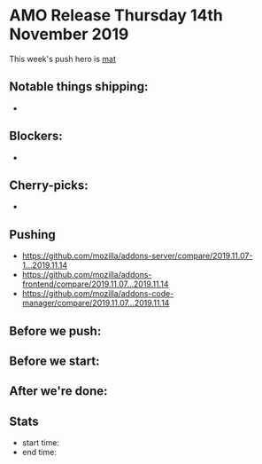 # AMO Release Thursday 14th November 2019

This week's push hero is [mat](https://github.com/diox)

## Notable things shipping:

*

## Blockers:

*

## Cherry-picks:

* 

## Pushing

- https://github.com/mozilla/addons-server/compare/2019.11.07-1...2019.11.14
- https://github.com/mozilla/addons-frontend/compare/2019.11.07...2019.11.14
- https://github.com/mozilla/addons-code-manager/compare/2019.11.07...2019.11.14

## Before we push:

## Before we start:

## After we're done:

## Stats

- start time:
- end time:

